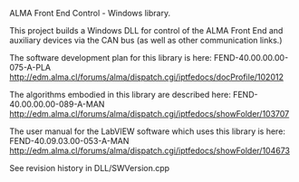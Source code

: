 
ALMA Front End Control - Windows library.

This project builds a Windows DLL for control of the ALMA Front End
and auxiliary devices via the CAN bus (as well as other communication links.)

The software development plan for this library is here:
FEND-40.00.00.00-075-A-PLA
http://edm.alma.cl/forums/alma/dispatch.cgi/iptfedocs/docProfile/102012

The algorithms embodied in this library are described here:
FEND-40.00.00.00-089-A-MAN
http://edm.alma.cl/forums/alma/dispatch.cgi/iptfedocs/showFolder/103707

The user manual for the LabVIEW software which uses this library is here:
FEND-40.09.03.00-053-A-MAN
http://edm.alma.cl/forums/alma/dispatch.cgi/iptfedocs/showFolder/104673

See revision history in DLL/SWVersion.cpp
